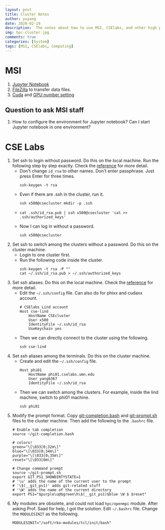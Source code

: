 ```yaml
---
layout: post
title: Cluster Notes
author: yuyang
date: 2020-02-19
description:  The notes about how to use MSI, CSElabs, and other high performance computing.
img: hpc-cluster.jpg
comments: true
categories: [System]
tags: [MSI, CSElabs, Computing]
---
```


# MSI
1. [Jupyter Notebook](https://www.msi.umn.edu/support/faq/how-do-i-get-started-jupyter-notebooks)
2. [FileZilla](https://www.msi.umn.edu/support/faq/how-do-i-use-filezilla-transfer-data) to transfer data files.
3. [Cuda](https://www.msi.umn.edu/sw/cuda) and [GPU number setting](https://github.com/allenai/allennlp/issues/1090)


## Question to ask MSI staff
1. How to configure the environment for Jupyter notebook? Can I start Jupyter notebook in one environment?

# CSE Labs

1. Set ssh to login without password. Do this on the local machine. Run the following step by step exactly. Check the [reference](http://www.linuxproblem.org/art_9.html) for more detail.
    - Don't change `id_rsa` to other names. Don't enter passphrase. Just press Enter for three times. 
        ```
        ssh-keygen -t rsa
        ```
    - Even if there are .ssh in the cluster, run it.
        ```    
        ssh x500@csecluster mkdir -p .ssh
        ```
    - 
        ```
        cat .ssh/id_rsa.pub | ssh x500@csecluster 'cat >> .ssh/authorized_keys'
        ```
    - Now I can log in without a password.
        ```
        ssh x500@csecluster
        ```
2. Set ssh to switch among the clusters without a password. Do this on the cluster machine.
    - Login to one cluster first.
    - Run the following code inside the cluster.
        ```
        ssh-keygen -t rsa -P ""
        cat ~/.ssh/id_rsa.pub > ~/.ssh/authorized_keys
        ```
3. Set ssh aliases. Do this on the local machine. Check the [reference](https://www.ostechnix.com/how-to-create-ssh-alias-in-linux/) for more detail.
    - Edit the `~/.ssh/config` file. Can also do for phixx and cudaxx account.
        ```
        # CSElabs Lind account
        Host cse-lind
            HostName CSEcluster
            User x500
            IdentityFile ~/.ssh/id_rsa
            UseKeychain yes
        ```
    - Then we can directly connect to the cluster using the following.
        ```
        ssh cse-lind
        ```
4. Set ssh aliases among the terminals. Do this on the cluster machine. 
    - Create and edit the `~/.ssh/config` file.
        ```
        Host phi01
            HostName phi01.cselabs.umn.edu
            User yang6367
            IdentityFile ~/.ssh/id_rsa
        ```
    - Then we can switch among the clusters. For example, inside the lind machine, switch to phi01 machine.
        ```
        ssh phi01
        ```
5. Modify the prompt format. Copy [git-completion.bash](https://raw.githubusercontent.com/yuyang-yy/materials/master/config/terminal/git-completion.bash) and [git-prompt.sh](https://raw.githubusercontent.com/yuyang-yy/materials/master/config/terminal/git-prompt.sh) files to the cluster machine. Then add the following to the `.bashrc` file.
    ```
    # Enable tab completion
    source ~/git-completion.bash

    # colors!
    green="\[\033[0;32m\]"
    blue="\[\033[0;34m\]"
    purple="\[\033[0;35m\]"
    reset="\[\033[0m\]"

    # Change command prompt
    source ~/git-prompt.sh
    export GIT_PS1_SHOWDIRTYSTATE=1
    # '\u' adds the name of the current user to the prompt
    # '\$(__git_ps1)' adds git-related stuff
    # '\W' adds the name of the current directory
    export PS1="$purple\u@$green\h\$(__git_ps1)$blue \W $ $reset"
    ```
6. My modules are obsolete, and could not load `hpc/openmpi` module. After asking Prof. Saad for help, I got the solution. Edit `~/.bashrc` file. Change the `MODULESINIT` as the following.
    ```
    MODULESINIT="/soft/rko-modules/tcl/init/bash"
    ```

